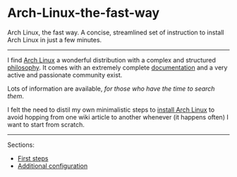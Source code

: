 # Arch-Linux-the-fast-way
Arch Linux, the fast way. A concise, streamlined set of instruction to install Arch Linux in just a few minutes.

----

I find [Arch Linux](https://archlinux.org/) a wonderful distribution with a complex and structured [philosophy](https://wiki.archlinux.org/title/Arch_Linux). It comes with an extremely complete [documentation](https://wiki.archlinux.org/) and a very active and passionate community exist.<br/>

Lots of information are available, _for those who have the time to search them_.<br/>

I felt the need to distil my own minimalistic steps to [install Arch Linux](https://wiki.archlinux.org/title/Installation_guide) to avoid hopping from one wiki article to another whenever (it happens often) I want to start from scratch.<br/>

----

Sections:
- [First steps](first.md)
- [Additional configuration](second.md)

